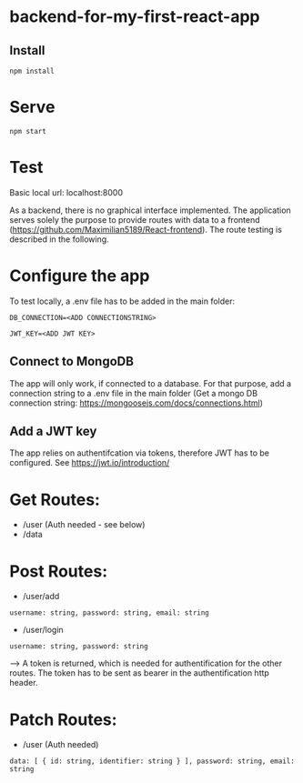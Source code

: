 # backend-for-my-first-react-app

## Install
`npm install`

# Serve
`npm start`

# Test
Basic local url: localhost:8000

As a backend, there is no graphical interface implemented. The application serves solely the purpose to provide routes with data to a frontend (https://github.com/Maximilian5189/React-frontend). 
The route testing is described  in the following.

# Configure the app
To test locally, a .env file has to be added in the main folder:

`DB_CONNECTION=<ADD CONNECTIONSTRING>`

`JWT_KEY=<ADD JWT KEY>`

## Connect to MongoDB
The app will only work, if connected to a database. For that purpose, add a connection string to a .env file in the main folder (Get a mongo DB connection string: https://mongoosejs.com/docs/connections.html)

## Add a JWT key
The app relies on authentifcation via tokens, therefore JWT has to be configured. See https://jwt.io/introduction/

# Get Routes:
* /user (Auth needed - see below)
* /data

# Post Routes:
* /user/add

`username: string, password: string, email: string`

* /user/login

`username: string, password: string`

--> A token is returned, which is needed for authentification for the other routes. The token has to be sent as bearer in the authentification http header.

# Patch Routes:

* /user (Auth needed)

`data: [ { id: string, identifier: string } ], password: string, email: string`
